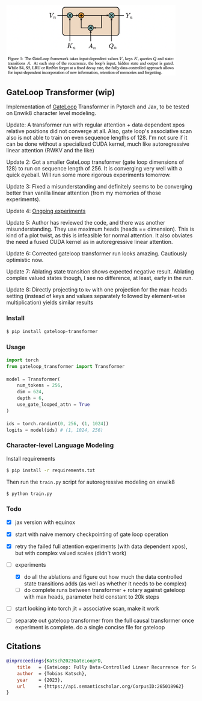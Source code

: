 <img src="./gateloop.png" width="450px"></img>

## GateLoop Transformer (wip)

Implementation of <a href="https://arxiv.org/abs/2311.01927">GateLoop</a> Transformer in Pytorch and Jax, to be tested on Enwik8 character level modeling.

Update: A transformer run with regular attention + data dependent xpos relative positions did not converge at all. Also, gate loop's associative scan also is not able to train on even sequence lengths of 128. I'm not sure if it can be done without a specialized CUDA kernel, much like autoregressive linear attention (RWKV and the like)

Update 2: Got a smaller GateLoop transformer (gate loop dimensions of 128) to run on sequence length of 256. It is converging very well with a quick eyeball. Will run some more rigorous experiments tomorrow.

Update 3: Fixed a misunderstanding and definitely seems to be converging better than vanilla linear attention (from my memories of those experiments).

Update 4: <a href="https://api.wandb.ai/links/lucidrains/ysbz84fn">Ongoing experiments</a>

Update 5: Author has reviewed the code, and there was another misunderstanding. They use maximum heads (heads == dimension). This is kind of a plot twist, as this is infeasible for normal attention. It also obviates the need a fused CUDA kernel as in autoregressive linear attention.

Update 6: Corrected gateloop transformer run looks amazing. Cautiously optimistic now.

Update 7: Ablating state transition shows expected negative result. Ablating complex valued states though, I see no difference, at least, early in the run.

Update 8: Directly projecting to `kv` with one projection for the max-heads setting (instead of keys and values separately followed by element-wise multiplication) yields similar results

### Install

```bash
$ pip install gateloop-transformer
```

### Usage

```python
import torch
from gateloop_transformer import Transformer

model = Transformer(
    num_tokens = 256,
    dim = 624,
    depth = 6,
    use_gate_looped_attn = True
)

ids = torch.randint(0, 256, (1, 1024))
logits = model(ids) # (1, 1024, 256)
```

### Character-level Language Modeling

Install requirements

```bash
$ pip install -r requirements.txt
```

Then run the `train.py` script for autoregressive modeling on enwik8

```bash
$ python train.py
```

### Todo

- [x] jax version with equinox
- [x] start with naive memory checkpointing of gate loop operation
- [x] retry the failed full attention experiments (with data dependent xpos), but with complex valued scales (didn't work)

- [ ] experiments
    - [x] do all the ablations and figure out how much the data controlled state transitions adds (as well as whether it needs to be complex)
    - [ ] do complete runs between transformer + rotary against gateloop with max heads, parameter held constant to 20k steps

- [ ] start looking into torch jit + associative scan, make it work
- [ ] separate out gateloop transformer from the full causal transformer once experiment is complete. do a single concise file for gateloop


## Citations

```bibtex
@inproceedings{Katsch2023GateLoopFD,
    title   = {GateLoop: Fully Data-Controlled Linear Recurrence for Sequence Modeling},
    author  = {Tobias Katsch},
    year    = {2023},
    url     = {https://api.semanticscholar.org/CorpusID:265018962}
}
```

